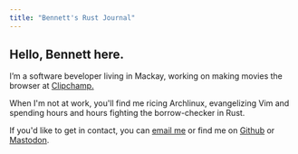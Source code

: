 ```yaml
---
title: "Bennett's Rust Journal"
---
```


## Hello, Bennett here.

I’m a software beveloper living in Mackay, working on making movies the browser at [Clipchamp.](https://clipchamp.com)

When I'm not at work, you'll find me ricing Archlinux, evangelizing Vim and spending hours and hours fighting the borrow-checker in Rust.

If you'd like to get in contact, you can [email me](mailto:me@bennetthardwick.com) or find me on [Github](https://github.com/bennetthardwick) or [Mastodon](https://toot.cafe/@bennettbackward).
